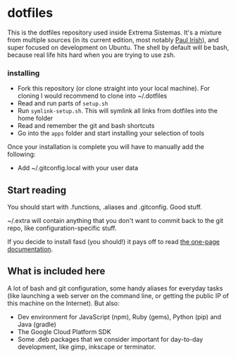 # dotfiles

This is the dotfiles repository used inside Extrema Sistemas. It's a mixture from multiple sources (in its current edition, most notably [Paul Irish](https://github.com/paulirish/dotfiles)), and super focused on development on Ubuntu. The shell by default will be bash, because real life hits hard when you are trying to use zsh.

### installing

* Fork this repository (or clone straight into your local machine). For cloning I would recommend to clone into ~/.dotfiles
* Read and run parts of `setup.sh`
* Run `symlink-setup.sh`. This will symlink all links from dotfiles into the home folder
* Read and remember the git and bash shortcuts
* Go into the `apps` folder and start installing your selection of tools

Once your installation is complete you will have to manually add the following:

* Add ~/.gitconfig.local with your user data

## Start reading

You should start with .functions, .aliases and .gitconfig. Good stuff.

~/.extra will contain anything that you don't want to commit back to the git repo, like 
configuration-specific stuff.

If you decide to install fasd (you should!) it pays off to read [the one-page documentation](https://github.com/clvv/fasd).

## What is included here

A lot of bash and git configuration, some handy aliases for everyday tasks (like launching a web server on the command line, or getting the public IP of this machine on the Internet). But also:

* Dev environment for JavaScript (npm), Ruby (gems), Python (pip) and Java (gradle)
* The Google Cloud Platform SDK
* Some .deb packages that we consider important for day-to-day development, like gimp, inkscape or terminator.
